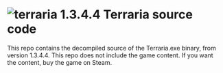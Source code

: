 ![terraria 1.3.4.4](http://img.shields.io/badge/terraria-1.3.4.4-red.svg)
Terraria source code
=====
This repo contains the decompiled source of the Terraria.exe binary, from version 1.3.4.4.
This repo does not include the game content.
If you want the content, buy the game on Steam.
